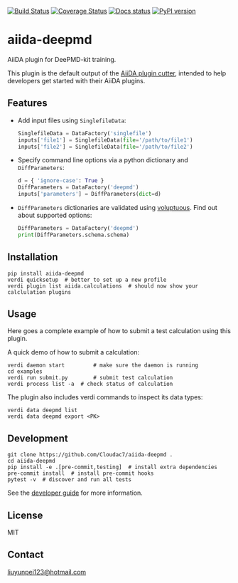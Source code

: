 [![Build Status](https://travis-ci.org/Cloudac7/aiida-deepmd.svg?branch=master)](https://travis-ci.org/Cloudac7/aiida-deepmd) 
[![Coverage Status](https://coveralls.io/repos/github/Cloudac7/aiida-deepmd/badge.svg?branch=master)](https://coveralls.io/github/Cloudac7/aiida-deepmd?branch=master) 
[![Docs status](https://readthedocs.org/projects/aiida-deepmd/badge)](http://aiida-deepmd.readthedocs.io/) 
[![PyPI version](https://badge.fury.io/py/aiida-deepmd.svg)](https://badge.fury.io/py/aiida-deepmd)

# aiida-deepmd

AiiDA plugin for DeePMD-kit training.

This plugin is the default output of the 
[AiiDA plugin cutter](https://github.com/aiidateam/aiida-plugin-cutter),
intended to help developers get started with their AiiDA plugins.

## Features

 * Add input files using `SinglefileData`:
   ```python
   SinglefileData = DataFactory('singlefile')
   inputs['file1'] = SinglefileData(file='/path/to/file1')
   inputs['file2'] = SinglefileData(file='/path/to/file2')
   ```

 * Specify command line options via a python dictionary and `DiffParameters`:
   ```python
   d = { 'ignore-case': True }
   DiffParameters = DataFactory('deepmd')
   inputs['parameters'] = DiffParameters(dict=d)
   ```

 * `DiffParameters` dictionaries are validated using [voluptuous](https://github.com/alecthomas/voluptuous).
   Find out about supported options:
   ```python
   DiffParameters = DataFactory('deepmd')
   print(DiffParameters.schema.schema)
   ```

## Installation

```shell
pip install aiida-deepmd
verdi quicksetup  # better to set up a new profile
verdi plugin list aiida.calculations  # should now show your calclulation plugins
```

## Usage

Here goes a complete example of how to submit a test calculation using this plugin.

A quick demo of how to submit a calculation:
```shell
verdi daemon start         # make sure the daemon is running
cd examples
verdi run submit.py        # submit test calculation
verdi process list -a  # check status of calculation
```

The plugin also includes verdi commands to inspect its data types:
```shell
verdi data deepmd list
verdi data deepmd export <PK>
```

## Development

```shell
git clone https://github.com/Cloudac7/aiida-deepmd .
cd aiida-deepmd
pip install -e .[pre-commit,testing]  # install extra dependencies
pre-commit install  # install pre-commit hooks
pytest -v  # discover and run all tests
```

See the [developer guide](http://aiida-deepmd.readthedocs.io/en/latest/developer_guide/index.html) for more information.

## License

MIT


## Contact

liuyunpei123@hotmail.com

